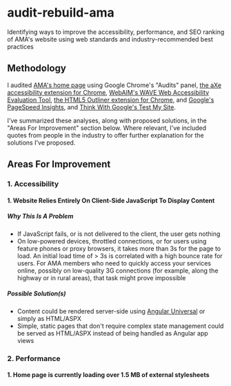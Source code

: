 # audit-rebuild-ama
Identifying ways to improve the accessibility, performance, and SEO ranking of AMA's website using web standards and industry-recommended best practices

## Methodology

I audited [AMA's home page](https://ama.ab.ca/) using Google Chrome's "Audits" panel, [the aXe accessibility extension for Chrome](https://chrome.google.com/webstore/detail/axe/lhdoppojpmngadmnindnejefpokejbdd), [WebAIM's WAVE Web Accessibility Evaluation Tool](https://wave.webaim.org/), [the HTML5 Outliner extension for Chrome](https://chrome.google.com/webstore/detail/html5-outliner/afoibpobokebhgfnknfndkgemglggomo?hl=en), and [Google's PageSpeed Insights](https://developers.google.com/speed/pagespeed/insights/), and [Think With Google's Test My Site](https://testmysite.thinkwithgoogle.com/).

I've summarized these analyses, along with proposed solutions, in the "Areas For Improvement" section below. Where relevant, I've included quotes from people in the industry to offer further explanation for the solutions I've proposed.

## Areas For Improvement

### 1. Accessibility

#### 1. Website Relies Entirely On Client-Side JavaScript To Display Content

##### Why This Is A Problem

* If JavaScript fails, or is not delivered to the client, the user gets nothing
* On low-powered devices, throttled connections, or for users using feature phones or proxy browsers, it takes more than 3s for the page to load. An initial load time of > 3s is correlated with a high bounce rate for users. For AMA members who need to quickly access your services online, possibly on low-quality 3G connections (for example, along the highway or in rural areas), that task might prove impossible

##### Possible Solution(s)

* Content could be rendered server-side using [Angular Universal](https://angular.io/guide/universal) or simply as HTML/ASPX
* Simple, static pages that don't require complex state management could be served as HTML/ASPX instead of being handled as Angular app views

### 2. Performance

#### 1. Home page is currently loading over 1.5 MB of external stylesheets


